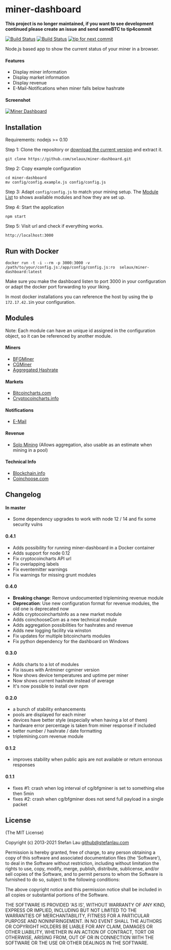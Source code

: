 # miner-dashboard

__This project is no longer maintained, if you want to see development continued please create an issue and send someBTC to tip4commit__

[![Build Status](https://travis-ci.org/selaux/miner-dashboard.png)](https://travis-ci.org/selaux/miner-dashboard)
[![Build Status](https://david-dm.org/selaux/miner-dashboard.png)](https://david-dm.org/selaux/miner-dashboard)
[![tip for next commit](http://tip4commit.com/projects/563.svg)](http://tip4commit.com/projects/563)

Node.js based app to show the current status of your miner in a browser.

#### Features
- Display miner information
- Display market information
- Display revenue
- E-Mail-Notifications when miner falls below hashrate

#### Screenshot

[![Miner Dashboard](http://i.imgur.com/sr37ydG.png)](http://i.imgur.com/sr37ydG.png)


## Installation

Requirements: nodejs >= 0.10

Step 1: Clone the repository or [download the current version](https://github.com/selaux/miner-dashboard/releases) and extract it.

```
git clone https://github.com/selaux/miner-dashboard.git
```

Step 2: Copy example configuration

```
cd miner-dashboard
mv config/config.example.js config/config.js
```

Step 3: Adapt `config/config.js` to match your mining setup. The [Module List](https://github.com/selaux/miner-dashboard#modules) to shows available modules and how they are set up.

Step 4: Start the application

```
npm start
```

Step 5: Visit url and check if everything works.

```
http://localhost:3000
```

## Run with Docker

```docker run -t -i --rm -p 3000:3000 -v /path/to/your/config.js:/app/config/config.js:ro  selaux/miner-dashboard:latest```

Make sure you make the dashboard listen to port 3000 in your configuration or adapt the docker port forwarding to your liking.

In most docker installations you can reference the host by using the ip ```172.17.42.1```in your configuration.

## Modules

Note: Each module can have an unique id assigned in the configuration object, so it can be referenced by another module.

#### Miners

- [BFGMiner](https://github.com/selaux/miner-dashboard/wiki/BFGMiner)
- [CGMiner](https://github.com/selaux/miner-dashboard/wiki/CGMiner)
- [Aggregated Hashrate](https://github.com/selaux/miner-dashboard/wiki/Aggregated-Hashrate)

#### Markets

- [Bitcoincharts.com](https://github.com/selaux/miner-dashboard/wiki/bitcoincharts.com)
- [Cryptocoincharts.info](https://github.com/selaux/miner-dashboard/wiki/cryptocoincharts.info)

#### Notifications

- [E-Mail](https://github.com/selaux/miner-dashboard/wiki/Mail)

#### Revenue

- [Solo Mining](https://github.com/selaux/miner-dashboard/wiki/solo) (Allows aggregation, also usable as an estimate when mining in a pool)

#### Technical Info

- [Blockchain.info](https://github.com/selaux/miner-dashboard/wiki/bitcoincharts.com)
- [Coinchoose.com](https://github.com/selaux/miner-dashboard/wiki/Coinchoose.com)

## Changelog

#### In master

- Some dependency upgrades to work with node 12 / 14 and fix some security vulns

#### 0.4.1
- Adds possibility for running miner-dashboard in a Docker container
- Adds support for node 0.12
- Fix cryptocoincharts API url
- Fix overlapping labels
- Fix eventemitter warnings
- Fix warnings for missing grunt modules

#### 0.4.0
- __Breaking change__: Remove undocumented triplemining revenue module
- __Deprecation__: Use new configuration format for revenue modules, the old one is deprecated now
- Adds cryptocoinchartsInfo as a new market module
- Adds coinchooseCom as a new technical module
- Adds aggregation possibilities for hashrates and revenue
- Adds new logging facility via winston
- Fix updates for multiple bitcoincharts modules
- Fix python dependency for the dashboard on Windows

#### 0.3.0
- Adds charts to a lot of modules
- Fix issues with Antminer cgminer version
- Now shows device temperatures and uptime per miner
- Now shows current hashrate instead of average
- It's now possible to install over npm

#### 0.2.0
- a bunch of stability enhancements
- pools are displayed for each miner
- devices have better style (especially when having a lot of them)
- hardware error percentage is taken from miner response if included
- better number / hashrate / date formatting
- triplemining.com revenue module

#### 0.1.2
- improves stability when public apis are not available or return erronous responses

#### 0.1.1
- fixes #1: crash when log interval of cg/bfgminer is set to something else then 5min
- fixes #2: crash when cg/bfgminer does not send full payload in a single packet

## License

(The MIT License)

Copyright (c) 2013-2021 Stefan Lau <github@stefanlau.com>

Permission is hereby granted, free of charge, to any person obtaining a copy of this software and associated documentation files (the 'Software'), to deal in the Software without restriction, including without limitation the rights to use, copy, modify, merge, publish, distribute, sublicense, and/or sell copies of the Software, and to permit persons to whom the Software is furnished to do so, subject to the following conditions:

The above copyright notice and this permission notice shall be included in all copies or substantial portions of the Software.

THE SOFTWARE IS PROVIDED 'AS IS', WITHOUT WARRANTY OF ANY KIND, EXPRESS OR IMPLIED, INCLUDING BUT NOT LIMITED TO THE WARRANTIES OF MERCHANTABILITY, FITNESS FOR A PARTICULAR PURPOSE AND NONINFRINGEMENT. IN NO EVENT SHALL THE AUTHORS OR COPYRIGHT HOLDERS BE LIABLE FOR ANY CLAIM, DAMAGES OR OTHER LIABILITY, WHETHER IN AN ACTION OF CONTRACT, TORT OR OTHERWISE, ARISING FROM, OUT OF OR IN CONNECTION WITH THE SOFTWARE OR THE USE OR OTHER DEALINGS IN THE SOFTWARE.
